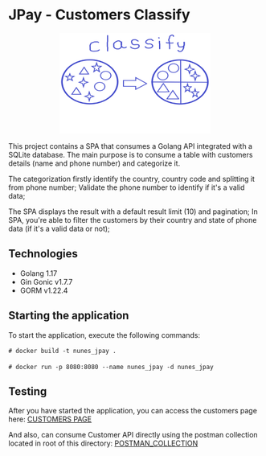 # JPay - Customers Classify


<p align="center">
  <img src="image/classify.png" alt="classify" width="300" height="200"/>
</p>

This project contains a SPA that consumes a Golang API integrated with a SQLite database.
The main purpose is to consume a table with customers details (name and phone number) and categorize it.

The categorization firstly identify the country, country code and splitting it from phone number;
Validate the phone number to identify if it's a valid data;

The SPA displays the result with a default result limit (10) and pagination;
In SPA, you're able to filter the customers by their country and state of phone data (if it's a valid data or not);

## Technologies
- Golang 1.17
- Gin Gonic v1.7.7
- GORM v1.22.4

## Starting the application
To start the application, execute the following commands:
```
# docker build -t nunes_jpay .

# docker run -p 8080:8080 --name nunes_jpay -d nunes_jpay
```


## Testing
After you have started the application, you can access the customers page here:
[CUSTOMERS PAGE](http://localhost:8080/)

And also, can consume Customer API directly using the postman collection located in root of this directory:
[POSTMAN_COLLECTION](https://github.com/kaiqnes/jpay/blob/main/nunes_jpay.postman_collection.json)
